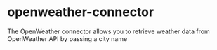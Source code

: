 # openweather-connector

The OpenWeather connector allows you to retrieve weather data from OpenWeather API by passing a city name
